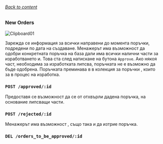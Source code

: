 ###### [Back to content](/FrontEndReadMeFiles/README.md)

### New Orders

![Clipboard01](https://github.com/yuchormanski/React-BMX-Project/assets/693307/4b096f38-2bc5-43fb-8671-20ec413d60ef)

Зарежда се информация за всички направени до момента поръчки, подредени по дата на създаване.
Менажерът има възможност да одобри конкретната поръчка на база дали има всички налични части за изработването и. Това ста след натискане на бутона `Approve`. Ако някоя част, необходима за изработката липсва, поръчката не е възможно да бъде одобрена.
Поръчката преминава в в колекция за поръчки , които за в процес на изработка.

### `POST /approved/:id`

Предоставя се възможност да се от отхвърли дадена поръчка, на основание липсващи части.

### `POST /rejected/:id`

Менажерът има възможност , също така и да изтрие поръчка.

### `DEL /orders_to_be_approved/:id`
